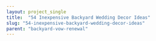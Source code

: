 ```yaml
---
layout: project_single
title:  "54 Inexpensive Backyard Wedding Decor Ideas"
slug: "54-inexpensive-backyard-wedding-decor-ideas"
parent: "backyard-vow-renewal"
---
```

 